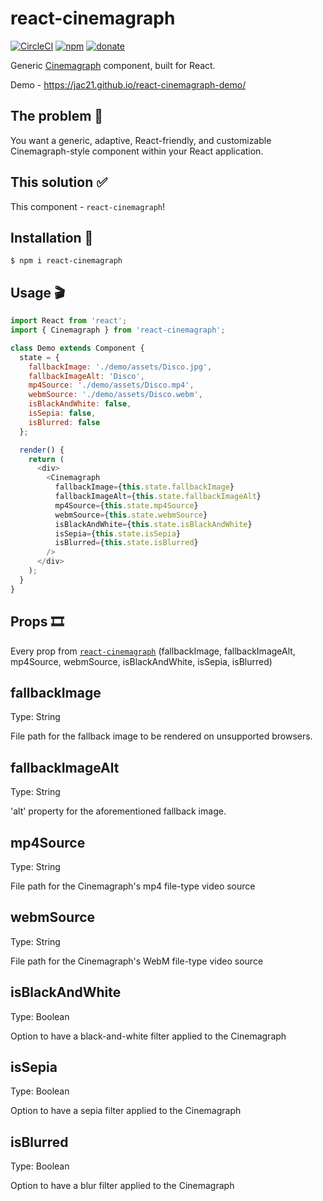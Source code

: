 # react-cinemagraph

[![CircleCI](https://circleci.com/gh/Jac21/react-cinemagraph.svg?style=shield)](https://circleci.com/gh/Jac21/react-cinemagraph)
[![npm](https://img.shields.io/npm/v/react-cinemagraph.svg)](https://www.npmjs.com/package/react-cinemagraph)
[![donate](https://img.shields.io/badge/%24-Buy%20me%20a%20coffee-ff69b4.svg)](https://www.buymeacoffee.com/jac21)

Generic [Cinemagraph](https://en.wikipedia.org/wiki/Cinemagraph) component, built for React.

Demo - https://jac21.github.io/react-cinemagraph-demo/

[build-badge]: https://img.shields.io/travis/user/repo/master.png?style=flat-square
[build]: https://travis-ci.org/user/repo
[npm-badge]: https://img.shields.io/npm/v/npm-package.png?style=flat-square
[npm]: https://www.npmjs.org/package/npm-package
[coveralls-badge]: https://img.shields.io/coveralls/user/repo/master.png?style=flat-square
[coveralls]: https://coveralls.io/github/user/repo

## The problem 🤔

You want a generic, adaptive, React-friendly, and customizable Cinemagraph-style component within your React application.

## This solution ✅

This component - `react-cinemagraph`!

## Installation 🎥

```
$ npm i react-cinemagraph
```

## Usage 🎬

```javascript
import React from 'react';
import { Cinemagraph } from 'react-cinemagraph';

class Demo extends Component {
  state = {
    fallbackImage: './demo/assets/Disco.jpg',
    fallbackImageAlt: 'Disco',
    mp4Source: './demo/assets/Disco.mp4',
    webmSource: './demo/assets/Disco.webm',
    isBlackAndWhite: false,
    isSepia: false,
    isBlurred: false
  };

  render() {
    return (
      <div>
        <Cinemagraph
          fallbackImage={this.state.fallbackImage}
          fallbackImageAlt={this.state.fallbackImageAlt}
          mp4Source={this.state.mp4Source}
          webmSource={this.state.webmSource}
          isBlackAndWhite={this.state.isBlackAndWhite}
          isSepia={this.state.isSepia}
          isBlurred={this.state.isBlurred}
        />
      </div>
    );
  }
}
```

## Props 🎞

Every prop from [`react-cinemagraph`](https://github.com/Jac21/react-cinemagraph#props) (fallbackImage, fallbackImageAlt, mp4Source, webmSource, isBlackAndWhite, isSepia, isBlurred)

## fallbackImage

Type: String

File path for the fallback image to be rendered on unsupported browsers.

## fallbackImageAlt

Type: String

'alt' property for the aforementioned fallback image.

## mp4Source

Type: String

File path for the Cinemagraph's mp4 file-type video source

## webmSource

Type: String

File path for the Cinemagraph's WebM file-type video source

## isBlackAndWhite

Type: Boolean

Option to have a black-and-white filter applied to the Cinemagraph

## isSepia

Type: Boolean

Option to have a sepia filter applied to the Cinemagraph

## isBlurred

Type: Boolean

Option to have a blur filter applied to the Cinemagraph
